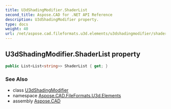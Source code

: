 ```yaml
---
title: U3dShadingModifier.ShaderList
second_title: Aspose.CAD for .NET API Reference
description: U3dShadingModifier property. 
type: docs
weight: 40
url: /net/aspose.cad.fileformats.u3d.elements/u3dshadingmodifier/shaderlist/
---
```

## U3dShadingModifier.ShaderList property

```csharp
public List<List<string>> ShaderList { get; }
```

### See Also

* class [U3dShadingModifier](../)
* namespace [Aspose.CAD.FileFormats.U3d.Elements](../../u3dshadingmodifier/)
* assembly [Aspose.CAD](../../../)


